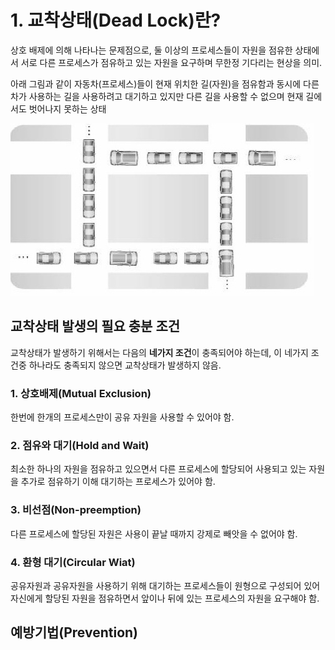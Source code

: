 # 1. 교착상태(Dead Lock)란?
상호 배제에 의해 나타나는 문제점으로, 둘 이상의 프로세스들이 자원을 점유한 상태에서 서로 다른 프로세스가 
점유하고 있는 자원을 요구하며 무한정 기다리는 현상을 의미.

아래 그림과 같이 자동차(프로세스)들이 현재 위치한 길(자원)을 점유함과 동시에 다른 차가 사용하는 길을 사용하려고 대기하고 있지만 다른 길을 사용할 수 없으며 현재 길에서도 벗어나지 못하는 상태

![deadlock example](./img/deadlock.jpg)

## 교착상태 발생의 필요 충분 조건
교착상태가 발생하기 위해서는 다음의 **네가지 조건**이 충족되어야 하는데, 이 네가지 조건중 하나라도 충족되지 않으면 교착상태가 발생하지 않음.

### 1. 상호배제(Mutual Exclusion)
  한번에 한개의 프로세스만이 공유 자원을 사용할 수 있어야 함.
  
### 2. 점유와 대기(Hold and Wait)
  최소한 하나의 자원을 점유하고 있으면서 다른 프로세스에 할당되어 사용되고 있는 자원을 추가로 점유하기 이해 대기하는 프로세스가 있어야 함.

### 3. 비선점(Non-preemption)
  다른 프로세스에 할당된 자원은 사용이 끝날 때까지 강제로 빼앗을 수 없어야 함.
  
### 4. 환형 대기(Circular Wiat)
  공유자원과 공유자원을 사용하기 위해 대기하는 프로세스들이 원형으로 구성되어 있어 자신에게 할당된 자원을 점유하면서 앞이나 뒤에 있는 프로세스의 자원을 요구해야 함.


## 예방기법(Prevention)
